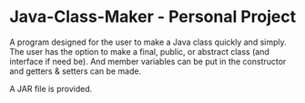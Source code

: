 # Java-Class-Maker - Personal Project
A program designed for the user to make a Java class quickly and simply. 
The user has the option to make a final, public, or abstract class 
(and interface if need be). And member variables can be put in the 
constructor and getters & setters can be made.

A JAR file is provided.
